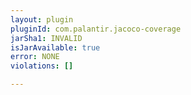 ```yaml
---
layout: plugin
pluginId: com.palantir.jacoco-coverage
jarSha1: INVALID
isJarAvailable: true
error: NONE
violations: []

---
```

